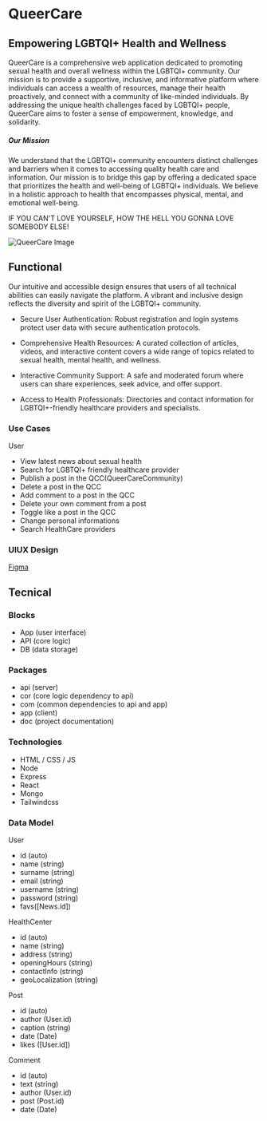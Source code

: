 # QueerCare
## Empowering LGBTQI+ Health and Wellness

QueerCare is a comprehensive web application dedicated to promoting sexual health and overall wellness within the LGBTQI+ community. Our mission is to provide a supportive, inclusive, and informative platform where individuals can access a wealth of resources, manage their health proactively, and connect with a community of like-minded individuals. By addressing the unique health challenges faced by LGBTQI+ people, QueerCare aims to foster a sense of empowerment, knowledge, and solidarity.

##### Our Mission
We understand that the LGBTQI+ community encounters distinct challenges and barriers when it comes to accessing quality health care and information. Our mission is to bridge this gap by offering a dedicated space that prioritizes the health and well-being of LGBTQI+ individuals. We believe in a holistic approach to health that encompasses physical, mental, and emotional well-being. 

IF YOU CAN'T LOVE YOURSELF, HOW THE HELL YOU GONNA LOVE SOMEBODY ELSE!

![QueerCare Image](https://media1.giphy.com/media/v1.Y2lkPTc5MGI3NjExdGFzNDljMWF6YTRkZDJ3OHllajJ6OHgyZjV1cjE1YjNuZ3M0cTRncyZlcD12MV9pbnRlcm5hbF9naWZfYnlfaWQmY3Q9Zw/8BliXi8qqCgSk2SZg6/giphy.webp)

## Functional

Our intuitive and accessible design ensures that users of all technical abilities can easily navigate the platform.
A vibrant and inclusive design reflects the diversity and spirit of the LGBTQI+ community.
- Secure User Authentication:
Robust registration and login systems protect user data with secure authentication protocols.

- Comprehensive Health Resources:
A curated collection of articles, videos, and interactive content covers a wide range of topics related to sexual health, mental health, and wellness.

- Interactive Community Support:
A safe and moderated forum where users can share experiences, seek advice, and offer support.

- Access to Health Professionals:
Directories and contact information for LGBTQI+-friendly healthcare providers and specialists.

### Use Cases

User
- View latest news about sexual health
- Search for LGBTQI+ friendly healthcare provider
- Publish a post in the QCC(QueerCareCommunity)
- Delete a post in the QCC
- Add comment to a post in the QCC
- Delete your own comment from a post
- Toggle like a post in the QCC
- Change personal informations
- Search HealthCare providers 

### UIUX Design

[Figma](https://www.figma.com/design/Ahia0GosIeRkWOiWlOU96j/Project-QueerCare?node-id=0-1&t=nreOjKGTeidbWb3F-0)

## Tecnical

### Blocks

- App (user interface)
- API (core logic)
- DB (data storage)

### Packages

- api (server)
- cor (core logic dependency to api)
- com (common dependencies to api and app)
- app (client)
- doc (project documentation)

### Technologies

- HTML / CSS / JS
- Node
- Express
- React
- Mongo
- Tailwindcss

### Data Model

User
- id (auto)
- name (string)
- surname (string)
- email (string)
- username (string)
- password (string)
- favs([News.id])

HealthCenter
- id (auto)
- name (string)
- address (string)
- openingHours (string)
- contactInfo (string)
- geoLocalization (string)

Post
- id (auto)
- author (User.id)
- caption (string)
- date (Date)
- likes ([User.id])

Comment 
- id (auto)
- text (string)
- author (User.id)
- post (Post.id)
- date (Date)


